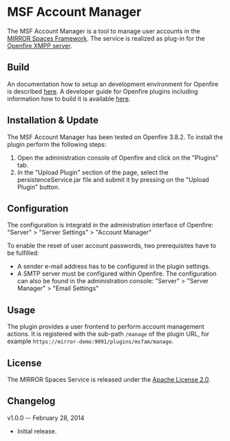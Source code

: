 # MSF Account Manager
The MSF Account Manager is a tool to manage user accounts in the [MIRROR Spaces Framework][1]. The service is realized as plug-in for the [Openfire XMPP server][2].

## Build
An documentation how to setup an development environment for Openfire is described [here][3]. A developer guide for Openfire plugins including information how to build it is available [here][4].

## Installation & Update
The MSF Account Manager has been tested on Openfire 3.8.2. To install the plugin perform the following steps:

1. Open the administration console of Openfire and click on the "Plugins" tab.
2. In the "Upload Plugin" section of the page, select the persistenceService.jar file and submit it by pressing on the "Upload Plugin" button.

## Configuration
The configuration is integratd in the administration interface of Openfire: "Server" > "Server Settings" > "Account Manager"

To enable the reset of user account passwords, two prerequisites have to be fulfilled:

* A sender e-mail address has to be configured in the plugin settings.
* A SMTP server must be configured within Openfire. The configuration can also be found in the administration console: "Server" > "Server Manager" > "Email Settings"

## Usage
The plugin provides a user frontend to perform account management actions. It is registered with the sub-path `/manage` of the plugin URL, for example `https://mirror-demo:9091/plugins/msfam/manage`.

## License
The MIRROR Spaces Service is released under the [Apache License 2.0][5].

## Changelog

v1.0.0 -- February 28, 2014

* Initial release.


  [1]: https://github.com/MirrorIP/msf
  [2]: http://www.igniterealtime.org/projects/openfire/
  [3]: http://community.igniterealtime.org/docs/DOC-1020
  [4]: http://www.igniterealtime.org/builds/openfire/docs/latest/documentation/plugin-dev-guide.html
  [5]: http://www.apache.org/licenses/LICENSE-2.0.html